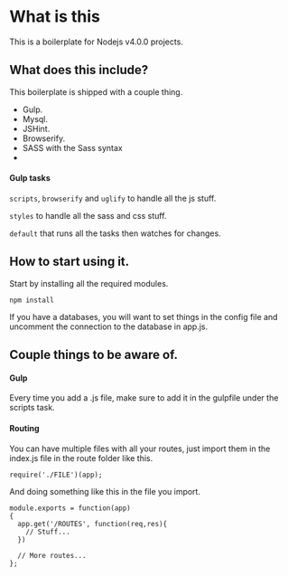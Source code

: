 # What is this

This is a boilerplate for Nodejs v4.0.0 projects.

## What does this include?

This boilerplate is shipped with a couple thing.

 - Gulp.
 - Mysql.
 - JSHint.
 - Browserify.
 - SASS with the Sass syntax
 - 
 
#### Gulp tasks

`scripts`, `browserify` and `uglify` to handle all the js stuff.

`styles` to handle all the sass and css stuff.

`default` that runs all the tasks then watches for changes.

## How to start using it.

Start by installing all the required modules.

    npm install

If you have a databases, you will want to set things in the config file and uncomment the connection to the database in app.js.

## Couple things to be aware of.

#### Gulp
Every time you add a .js file, make sure to add it in the gulpfile under the scripts task.

#### Routing
You can have multiple files with all your routes, just import them in the index.js file in the route folder like this.

    require('./FILE')(app);

And doing something like this in the file you import.

    module.exports = function(app)
    {
      app.get('/ROUTES', function(req,res){
        // Stuff...
      })

      // More routes...
    };

